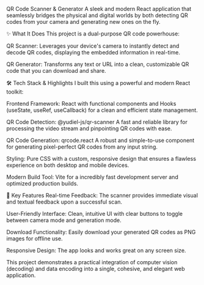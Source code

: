 QR Code Scanner & Generator
A sleek and modern React application that seamlessly bridges the physical and digital worlds by both detecting QR codes from your camera and generating new ones on the fly.

✨ What It Does
This project is a dual-purpose QR code powerhouse:

QR Scanner: Leverages your device's camera to instantly detect and decode QR codes, displaying the embedded information in real-time.

QR Generator: Transforms any text or URL into a clean, customizable QR code that you can download and share.

🛠️ Tech Stack & Highlights
I built this using a powerful and modern React toolkit:

Frontend Framework: React with functional components and Hooks (useState, useRef, useCallback) for a clean and efficient state management.

QR Code Detection: @yudiel-js/qr-scanner A fast and reliable library for processing the video stream and pinpointing QR codes with ease.

QR Code Generation: qrcode.react A robust and simple-to-use component for generating pixel-perfect QR codes from any input string.

Styling: Pure CSS with a custom, responsive design that ensures a flawless experience on both desktop and mobile devices.

Modern Build Tool: Vite for a incredibly fast development server and optimized production builds.

🎨 Key Features
Real-time Feedback: The scanner provides immediate visual and textual feedback upon a successful scan.

User-Friendly Interface: Clean, intuitive UI with clear buttons to toggle between camera mode and generation mode.

Download Functionality: Easily download your generated QR codes as PNG images for offline use.

Responsive Design: The app looks and works great on any screen size.

This project demonstrates a practical integration of computer vision (decoding) and data encoding into a single, cohesive, and elegant web application.
